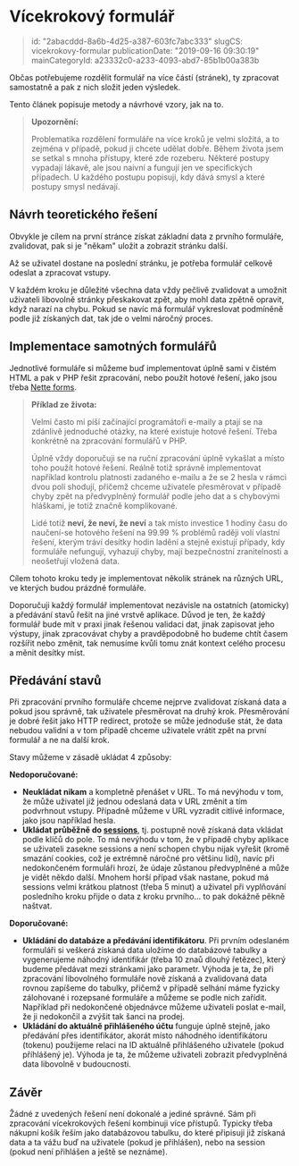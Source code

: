 Vícekrokový formulář
================================

> id: "2abacddd-8a6b-4d25-a387-603fc7abc333"
> slugCS: vicekrokovy-formular
> publicationDate: "2019-09-16 09:30:19"
> mainCategoryId: a23332c0-a233-4093-abd7-85b1b00a383b

Občas potřebujeme rozdělit formulář na více částí (stránek), ty zpracovat samostatně a pak z nich složit jeden výsledek.

Tento článek popisuje metody a návrhové vzory, jak na to.

> **Upozornění:**
>
> Problematika rozdělení formuláře na více kroků je velmi složitá, a to zejména v případě, pokud ji chcete udělat dobře. Během života jsem se setkal s mnoha přístupy, které zde rozeberu. Některé postupy vypadají lákavě, ale jsou naivní a fungují jen ve specifických případech. U každého postupu popisuji, kdy dává smysl a které postupy smysl nedávají.

Návrh teoretického řešení
-------------------------

Obvykle je cílem na první stránce získat základní data z prvního formuláře, zvalidovat, pak si je "někam" uložit a zobrazit stránku další.

Až se uživatel dostane na poslední stránku, je potřeba formulář celkově odeslat a zpracovat vstupy.

V každém kroku je důležité všechna data vždy pečlivě zvalidovat a umožnit uživateli libovolně stránky přeskakovat zpět, aby mohl data zpětně opravit, když narazí na chybu. Pokud se navíc má formulář vykreslovat podmíněně podle již získaných dat, tak jde o velmi náročný proces.

Implementace samotných formulářů
--------------------------------

Jednotlivé formuláře si můžeme buď implementovat úplně sami v čistém HTML a pak v PHP řešit zpracování, nebo použít hotové řešení, jako jsou třeba <a href="https://doc.nette.org/cs/3.0/forms">Nette forms</a>.

> **Příklad ze života:**
>
> Velmi často mi píší začínající programátoři e-maily a ptají se na zdánlivě jednoduché otázky, na které existuje hotové řešení. Třeba konkrétně na zpracování formulářů v PHP.
>
> Úplně vždy doporučuji se na ruční zpracování úplně vykašlat a místo toho použít hotové řešení. Reálně totiž správně implementovat například kontrolu platnosti zadaného e-mailu a že se 2 hesla v rámci dvou polí shodují, přičemž chceme uživatele přesměrovat v případě chyby zpět na předvyplněný formulář podle jeho dat a s chybovými hláškami, je totiž značně komplikované.
>
> Lidé totiž **neví, že neví, že neví** a tak místo investice 1 hodiny času do naučení-se hotového řešení na 99.99 % problémů raději volí vlastní řešení, kterým tráví desítky hodin ladění a stejně existují případy, kdy formuláře nefungují, vyhazují chyby, mají bezpečnostní zranitelnosti a neošetřují vložená data.

Cílem tohoto kroku tedy je implementovat několik stránek na různých URL, ve kterých budou prázdné formuláře.

Doporučuji každý formulář implementovat nezávisle na ostatních (atomicky) a předávání stavů řešit na jiné vrstvě aplikace. Důvod je ten, že každý formulář bude mít v praxi jinak řešenou validaci dat, jinak zapisovat jeho výstupy, jinak zpracovávat chyby a pravděpodobně ho budeme chtít časem rozšířit nebo změnit, tak nemusíme kvůli tomu znát kontext celého procesu a měnit desítky míst.

Předávání stavů
---------------

Při zpracování prvního formuláře chceme nejprve zvalidovat získaná data a pokud jsou správně, tak uživatele přesměrovat na druhý krok. Přesměrování je dobré řešit jako HTTP redirect, protože se může jednoduše stát, že data nebudou validní a v tom případě chceme uživatele vrátit zpět na první formulář a ne na další krok.

Stavy můžeme v zásadě ukládat 4 způsoby:

**Nedoporučované:**

- **Neukládat nikam** a kompletně přenášet v URL. To má nevýhodu v tom, že může uživatel již jednou odeslaná data v URL změnit a tím podvrhnout vstupy. Případně můžeme v URL vyzradit citlivé informace, jako jsou například hesla.
- **Ukládat průběžně do <a href="/sessions">sessions</a>**, tj. postupně nově získaná data vkládat podle klíčů do pole. To má nevýhodu v tom, že v případě chyby aplikace se uživateli zasekne sessions a není schopen chybu nijak vyřešit (kromě smazání cookies, což je extrémně náročné pro většinu lidí), navíc při nedokončeném formuláři hrozí, že údaje zůstanou předvyplněné a může je vidět někdo další. Mnohem horší případ však nastane, pokud má sessions velmi krátkou platnost (třeba 5 minut) a uživatel při vyplňování posledního kroku přijde o data z kroku prvního... to pak dokážně pěkně naštvat.

**Doporučované:**

- **Ukládání do databáze a předávání identifikátoru**. Při prvním odeslaném formuláři si veškerá získaná data uložíme do databázové tabulky a vygenerujeme náhodný identifikár (třeba 10 znaů dlouhý řetězec), který budeme předávat mezi stránkami jako parametr. Výhoda je ta, že při zpracování libovolného formuláře nově získaná a zvalidovaná data rovnou zapíšeme do tabulky, přičemž v případě selhání máme fyzicky zálohované i rozepsané formuláře a můžeme se podle nich zařídit. Například při nedokončené objednávce můžeme uživateli poslat e-mail, že ji nedokončil a zvýšit tak šanci na prodej.
- **Ukládání do aktuálně přihlášeného účtu** funguje úplně stejně, jako předávání přes identifikátor, akorát místo náhodného identifikátoru (tokenu) použijeme relaci na ID aktuálně přihlášeného uživatele (pokud příhlášený je). Výhoda je ta, že můžeme uživateli zobrazit předvyplněná data libovolně v budoucnosti.

Závěr
-----

Žádné z uvedených řešení není dokonalé a jediné správné. Sám při zpracování vícekrokových řešení kombinuji více přístupů. Typicky třeba nákupní košík řeším jako databázovou tabulku, do které připisuji již získaná data a ta vážu buď na uživatele (pokud je přihlášen), nebo na session (pokud není přihlášen a ještě se neznáme).
